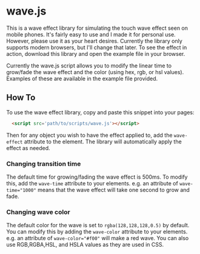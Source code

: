 # wave.js
This is a wave effect library for simulating the touch wave effect seen on mobile phones. It's fairly easy to use and I made it for personal use. However, please use it as your heart desires. Currently the library only supports modern browsers, but I'll change that later. To see the effect in action, download this library and open the example file in your browser.

Currently the wave.js script allows you to modify the linear time to grow/fade the wave effect and the color (using hex, rgb, or hsl values). Examples of these are available in the example file provided.



## How To
To use the wave effect library, copy and paste this snippet into your pages:
```html
  <script src='path/to/scripts/wave.js'></script>
```
Then for any object you wish to have the effect applied to, add the `wave-effect` attribute to the element. The library will automatically apply the effect as needed.

### Changing transition time
The default time for growing/fading the wave effect is 500ms. To modify this, add the `wave-time` attribute to your elements. e.g. an attribute of `wave-time="1000"` means that the wave effect will take one second to grow and fade.

### Changing wave color
The default color for the wave is set to `rgba(128,128,128,0.5)` by default. You can modify this by adding the `wave-color` attribute to your elements. e.g. an attribute of `wave-color="#f00"` will make a red wave. You can also use RGB,RGBA,HSL, and HSLA values as they are used in CSS.

